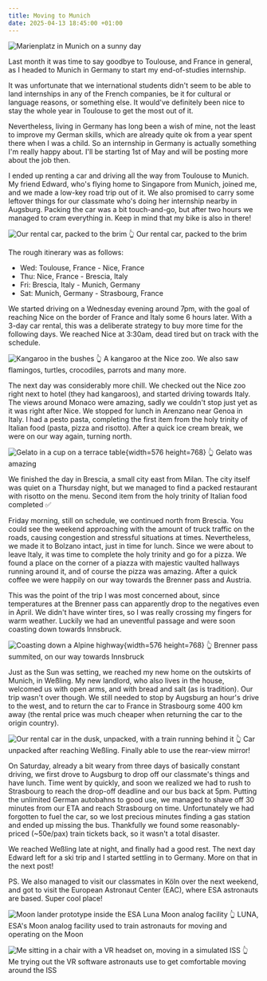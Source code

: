 ```yaml
---
title: Moving to Munich
date: 2025-04-13 18:45:00 +01:00
---
```


![Marienplatz in Munich on a sunny day](/media/2025-04/moving-to-munich/IMG_1829.jpg)

Last month it was time to say goodbye to Toulouse, and France in general, as I headed to Munich in Germany to start my end-of-studies internship.

<!-- more -->

It was unfortunate that we international students didn't seem to be able to land internships in any of the French companies, be it for cultural or language reasons, or something else. It would've definitely been nice to stay the whole year in Toulouse to get the most out of it.

Nevertheless, living in Germany has long been a wish of mine, not the least to improve my German skills, which are already quite ok from a year spent there when I was a child. So an internship in Germany is actually something I'm really happy about. I'll be starting 1st of May and will be posting more about the job then.

I ended up renting a car and driving all the way from Toulouse to Munich. My friend Edward, who's flying home to Singapore from Munich, joined me, and we made a low-key road trip out of it. We also promised to carry some leftover things for our classmate who's doing her internship nearby in Augsburg. Packing the car was a bit touch-and-go, but after two hours we managed to cram everything in. Keep in mind that my bike is also in there!

![Our rental car, packed to the brim](/media/2025-04/moving-to-munich/IMG_1785.jpg)
👆 Our rental car, packed to the brim

The rough itinerary was as follows:
- Wed: Toulouse, France - Nice, France
- Thu: Nice, France - Brescia, Italy
- Fri: Brescia, Italy - Munich, Germany
- Sat: Munich, Germany - Strasbourg, France

We started driving on a Wednesday evening around 7pm, with the goal of reaching Nice on the border of France and Italy some 6 hours later. With a 3-day car rental, this was a deliberate strategy to buy more time for the following days. We reached Nice at 3:30am, dead tired but on track with the schedule.

![Kangaroo in the bushes](/media/2025-04/moving-to-munich/IMG_1796.jpg)
👆 A kangaroo at the Nice zoo. We also saw flamingos, turtles, crocodiles, parrots and many more.

The next day was considerably more chill. We checked out the Nice zoo right next to hotel (they had kangaroos), and started driving towards Italy. The views around Monaco were amazing, sadly we couldn't stop just yet as it was right after Nice. We stopped for lunch in Arenzano near Genoa in Italy. I had a pesto pasta, completing the first item from the holy trinity of Italian food (pasta, pizza and risotto). After a quick ice cream break, we were on our way again, turning north.

![Gelato in a cup on a terrace table](/media/2025-04/moving-to-munich/IMG_1808.jpg){width=576 height=768}
👆 Gelato was amazing

We finished the day in Brescia, a small city east from Milan. The city itself was quiet on a Thursday night, but we managed to find a packed restaurant with risotto on the menu. Second item from the holy trinity of Italian food completed ✅

Friday morning, still on schedule, we continued north from Brescia. You could see the weekend approaching with the amount of truck traffic on the roads, causing congestion and stressful situations at times. Nevertheless, we made it to Bolzano intact, just in time for lunch. Since we were about to leave Italy, it was time to complete the holy trinity and go for a pizza. We found a place on the corner of a piazza with majestic vaulted hallways running around it, and of course the pizza was amazing. After a quick coffee we were happily on our way towards the Brenner pass and Austria.

This was the point of the trip I was most concerned about, since temperatures at the Brenner pass can apparently drop to the negatives even in April. We didn't have winter tires, so I was really crossing my fingers for warm weather. Luckily we had an uneventful passage and were soon coasting down towards Innsbruck.

![Coasting down a Alpine highway](/media/2025-04/moving-to-munich/IMG_1818.jpg){width=576 height=768}
👆 Brenner pass summited, on our way towards Innsbruck

Just as the Sun was setting, we reached my new home on the outskirts of Munich, in Weßling. My new landlord, who also lives in the house, welcomed us with open arms, and with bread and salt (as is tradition). Our trip wasn't over though. We still needed to stop by Augsburg an hour's drive to the west, and to return the car to France in Strasbourg some 400 km away (the rental price was much cheaper when returning the car to the origin country).

![Our rental car in the dusk, unpacked, with a train running behind it](/media/2025-04/moving-to-munich/IMG_1825.jpg)
👆 Car unpacked after reaching Weßling. Finally able to use the rear-view mirror!

On Saturday, already a bit weary from three days of basically constant driving, we first drove to Augsburg to drop off our classmate's things and have lunch. Time went by quickly, and soon we realized we had to rush to Strasbourg to reach the drop-off deadline and our bus back at 5pm. Putting the unlimited German autobahns to good use, we managed to shave off 30 minutes from our ETA and reach Strasbourg on time. Unfortunately we had forgotten to fuel the car, so we lost precious minutes finding a gas station and ended up missing the bus. Thankfully we found some reasonably-priced (~50e/pax) train tickets back, so it wasn't a total disaster.

We reached Weßling late at night, and finally had a good rest. The next day Edward left for a ski trip and I started settling in to Germany. More on that in the next post!

PS. We also managed to visit our classmates in Köln over the next weekend, and got to visit the European Astronaut Center (EAC), where ESA astronauts are based. Super cool place!

![Moon lander prototype inside the ESA Luna Moon analog facility](/media/2025-04/moving-to-munich/IMG_1896.jpg)
👆 LUNA, ESA's Moon analog facility used to train astronauts for moving and operating on the Moon

![Me sitting in a chair with a VR headset on, moving in a simulated ISS](/media/2025-04/moving-to-munich/IMG_0407.jpeg)
👆 Me trying out the VR software astronauts use to get comfortable moving around the ISS
